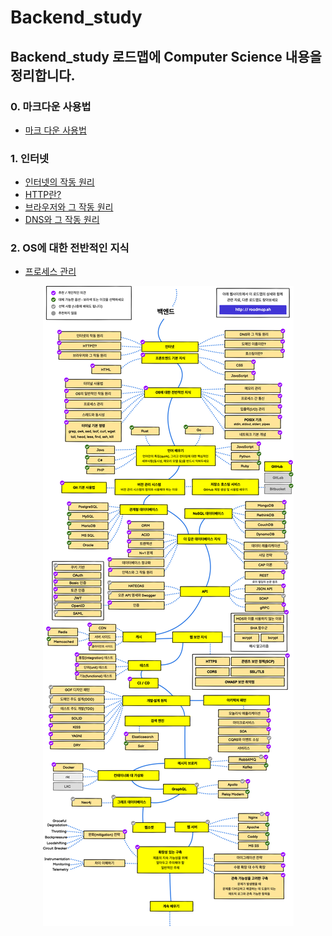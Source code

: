 # Backend_study

## Backend_study 로드맵에 Computer Science 내용을 정리합니다.
### 0. 마크다운 사용법
- <a href="Markdown.md">마크 다운 사용법 </a>
### 1. 인터넷
- <a href="files\Internet\Internet.md">인터넷의 작동 원리</a>
- <a href="/files\Internet\Http.md">HTTP란?</a>
- <a href="/files\Internet\Browser.md">브라우저와 그 작동 원리</a>
- <a href="/files\Internet\Http.md">DNS와 그 작동 원리</a>
### 2. OS에 대한 전반적인 지식
- <a href="/files\OS\process.md">프로세스 관리</a>


<p align="center">
  <img src="Pictures\Backend_road_map.png">
</p>
